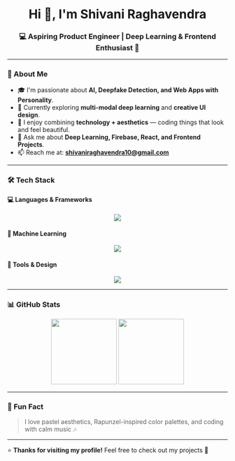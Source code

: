 <h1 align="center">Hi 👋, I'm Shivani Raghavendra</h1>
<h3 align="center">💻 Aspiring Product Engineer | Deep Learning & Frontend Enthusiast 🌸</h3>

---

### 🌷 About Me
- 🎓 I'm passionate about **AI, Deepfake Detection, and Web Apps with Personality**.  
- 🌸 Currently exploring **multi-modal deep learning** and **creative UI design**.  
- 🌈 I enjoy combining **technology + aesthetics** — coding things that look and feel beautiful.  
- 💬 Ask me about **Deep Learning, Firebase, React, and Frontend Projects**.  
- 📫 Reach me at: **shivaniraghavendra10@gmail.com**

---

### 🛠️ Tech Stack

#### 💻 Languages & Frameworks
<p align="center">
  <img src="https://skillicons.dev/icons?i=python,cpp,html,css,js,react,firebase" />
</p>

#### 🧠 Machine Learning
<p align="center">
  <img src="https://skillicons.dev/icons?i=tensorflow,pytorch,opencv" />
</p>

#### 🎨 Tools & Design
<p align="center">
  <img src="https://skillicons.dev/icons?i=figma,canva,vscode,git,github" />
</p>

---

### 📊 GitHub Stats
<p align="center">
  <img src="https://github-readme-stats.vercel.app/api?username=YOUR_GITHUB_USERNAME&show_icons=true&theme=rose_pine" height="150"/>
  <img src="https://github-readme-stats.vercel.app/api/top-langs/?username=YOUR_GITHUB_USERNAME&layout=compact&theme=rose_pine" height="150"/>
</p>

---

### 🌸 Fun Fact
> I love pastel aesthetics, Rapunzel-inspired color palettes, and coding with calm music 🎶

---

⭐️ **Thanks for visiting my profile!** Feel free to check out my projects 🌼
